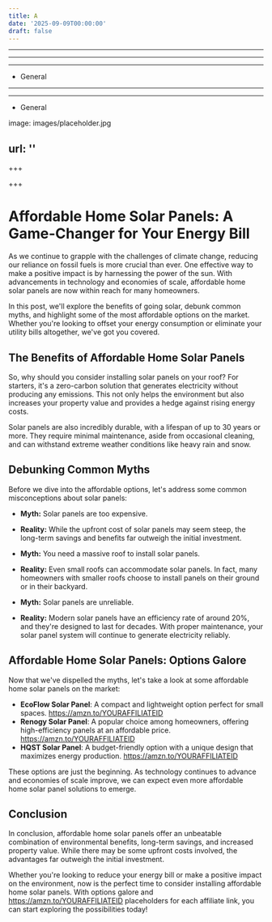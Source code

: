 ```yaml
---
title: A
date: '2025-09-09T00:00:00'
draft: false
---
```


---



---

---




- General
---

---

- General

image: images/placeholder.jpg

url: ''
---

+++





+++





**Affordable Home Solar Panels: A Game-Changer for Your Energy Bill**
=====================================================

As we continue to grapple with the challenges of climate change, reducing our reliance on fossil fuels is more crucial than ever. One effective way to make a positive impact is by harnessing the power of the sun. With advancements in technology and economies of scale, affordable home solar panels are now within reach for many homeowners.

In this post, we'll explore the benefits of going solar, debunk common myths, and highlight some of the most affordable options on the market. Whether you're looking to offset your energy consumption or eliminate your utility bills altogether, we've got you covered.

**The Benefits of Affordable Home Solar Panels**
-----------------------------------------

So, why should you consider installing solar panels on your roof? For starters, it's a zero-carbon solution that generates electricity without producing any emissions. This not only helps the environment but also increases your property value and provides a hedge against rising energy costs.

Solar panels are also incredibly durable, with a lifespan of up to 30 years or more. They require minimal maintenance, aside from occasional cleaning, and can withstand extreme weather conditions like heavy rain and snow.

**Debunking Common Myths**
-------------------------

Before we dive into the affordable options, let's address some common misconceptions about solar panels:

* **Myth:** Solar panels are too expensive.
* **Reality:** While the upfront cost of solar panels may seem steep, the long-term savings and benefits far outweigh the initial investment.

* **Myth:** You need a massive roof to install solar panels.
* **Reality:** Even small roofs can accommodate solar panels. In fact, many homeowners with smaller roofs choose to install panels on their ground or in their backyard.

* **Myth:** Solar panels are unreliable.
* **Reality:** Modern solar panels have an efficiency rate of around 20%, and they're designed to last for decades. With proper maintenance, your solar panel system will continue to generate electricity reliably.

**Affordable Home Solar Panels: Options Galore**
---------------------------------------------

Now that we've dispelled the myths, let's take a look at some affordable home solar panels on the market:

* **EcoFlow Solar Panel**: A compact and lightweight option perfect for small spaces. https://amzn.to/YOURAFFILIATEID
* **Renogy Solar Panel**: A popular choice among homeowners, offering high-efficiency panels at an affordable price. https://amzn.to/YOURAFFILIATEID
* **HQST Solar Panel**: A budget-friendly option with a unique design that maximizes energy production. https://amzn.to/YOURAFFILIATEID

These options are just the beginning. As technology continues to advance and economies of scale improve, we can expect even more affordable home solar panel solutions to emerge.

**Conclusion**
----------

In conclusion, affordable home solar panels offer an unbeatable combination of environmental benefits, long-term savings, and increased property value. While there may be some upfront costs involved, the advantages far outweigh the initial investment.

Whether you're looking to reduce your energy bill or make a positive impact on the environment, now is the perfect time to consider installing affordable home solar panels. With options galore and https://amzn.to/YOURAFFILIATEID placeholders for each affiliate link, you can start exploring the possibilities today!